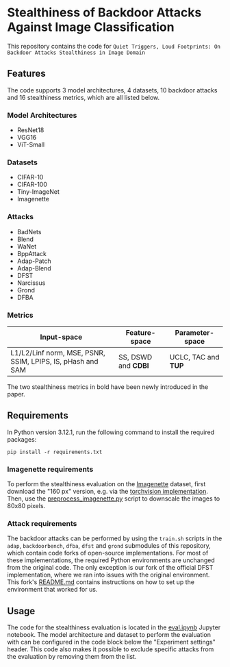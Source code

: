 # Stealthiness of Backdoor Attacks Against Image Classification
This repository contains the code for ```Quiet Triggers, Loud Footprints: On Backdoor Attacks Stealthiness in Image Domain```

## Features
The code supports 3 model architectures, 4 datasets, 10 backdoor attacks and 16 stealthiness metrics, which are all listed below.

### Model Architectures
- ResNet18
- VGG16
- ViT-Small

### Datasets
- CIFAR-10
- CIFAR-100
- Tiny-ImageNet
- Imagenette

### Attacks
- BadNets
- Blend
- WaNet
- BppAttack
- Adap-Patch
- Adap-Blend
- DFST
- Narcissus
- Grond
- DFBA

### Metrics
| Input-space                                              | Feature-space | Parameter-space |
| ---------------------------------------------------------| ------------- | --------------- |
| L1/L2/Linf norm, MSE, PSNR, SSIM, LPIPS, IS, pHash and SAM  | SS, DSWD and **CDBI** | UCLC, TAC and **TUP**

The two stealthiness metrics in bold have been newly introduced in the paper.

## Requirements
In Python version 3.12.1, run the following command to install the required packages:
```
pip install -r requirements.txt
```

### Imagenette requirements
To perform the stealthiness evaluation on the [Imagenette](https://github.com/fastai/imagenette) dataset, first download the "160 px" version, e.g. via the [torchvision implementation](https://docs.pytorch.org/vision/main/generated/torchvision.datasets.Imagenette.html). Then, use the [preprocess_imagenette.py](preprocess_imagenette.py) script to downscale the images to 80x80 pixels.

### Attack requirements
The backdoor attacks can be performed by using the `train.sh` scripts in the `adap`, `backdoorbench`, `dfba`, `dfst` and `grond` submodules of this repository, which contain code forks of open-source implementations. For most of these implementations, the required Python environments are unchanged from the original code. The only exception is our fork of the official DFST implementation, where we ran into issues with the original environment. This fork's [README.md](https://github.com/hb140502/DFST?tab=readme-ov-file#environments) contains instructions on how to set up the environment that worked for us.

## Usage
The code for the stealthiness evaluation is located in the [eval.ipynb](eval.ipynb) Jupyter notebook. The model architecture and dataset to perform the evaluation with can be configured in the code block below the "Experiment settings" header. This code also makes it possible to exclude specific attacks from the evaluation by removing them from the list.